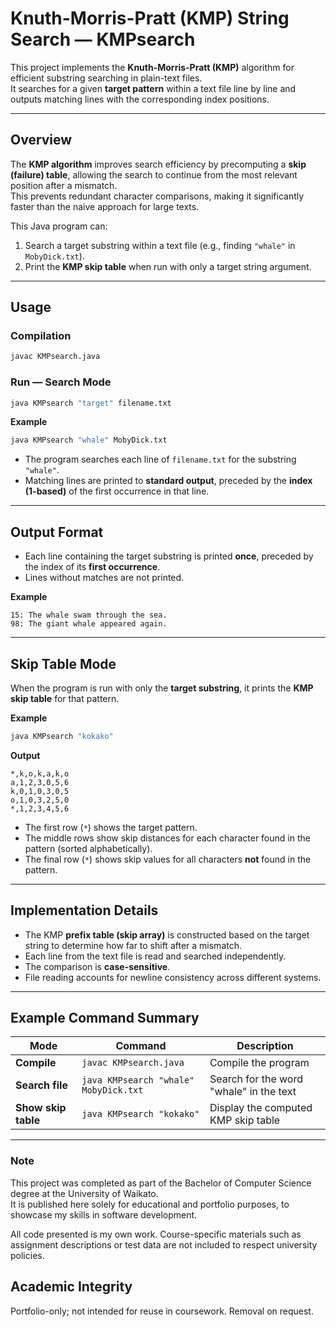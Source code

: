 # Knuth-Morris-Pratt (KMP) String Search — KMPsearch

This project implements the **Knuth-Morris-Pratt (KMP)** algorithm for efficient substring searching in plain-text files.  
It searches for a given **target pattern** within a text file line by line and outputs matching lines with the corresponding index positions.

---

## Overview

The **KMP algorithm** improves search efficiency by precomputing a **skip (failure) table**, allowing the search to continue from the most relevant position after a mismatch.  
This prevents redundant character comparisons, making it significantly faster than the naive approach for large texts.

This Java program can:
1. Search a target substring within a text file (e.g., finding `"whale"` in `MobyDick.txt`).
2. Print the **KMP skip table** when run with only a target string argument.

---

## Usage

### Compilation
```bash
javac KMPsearch.java
```

### Run — Search Mode
```bash
java KMPsearch "target" filename.txt
```

**Example**
```bash
java KMPsearch "whale" MobyDick.txt
```

- The program searches each line of `filename.txt` for the substring `"whale"`.
- Matching lines are printed to **standard output**, preceded by the **index (1-based)** of the first occurrence in that line.

---

## Output Format

- Each line containing the target substring is printed **once**, preceded by the index of its **first occurrence**.
- Lines without matches are not printed.

**Example**
```
15: The whale swam through the sea.
98: The giant whale appeared again.
```

---

## Skip Table Mode

When the program is run with only the **target substring**, it prints the **KMP skip table** for that pattern.

**Example**
```bash
java KMPsearch "kokako"
```

**Output**
```
*,k,o,k,a,k,o
a,1,2,3,0,5,6
k,0,1,0,3,0,5
o,1,0,3,2,5,0
*,1,2,3,4,5,6
```

- The first row (`*`) shows the target pattern.  
- The middle rows show skip distances for each character found in the pattern (sorted alphabetically).  
- The final row (`*`) shows skip values for all characters **not** found in the pattern.

---

## Implementation Details

- The KMP **prefix table (skip array)** is constructed based on the target string to determine how far to shift after a mismatch.  
- Each line from the text file is read and searched independently.
- The comparison is **case-sensitive**.
- File reading accounts for newline consistency across different systems.

---

## Example Command Summary

| Mode | Command | Description |
|------|----------|-------------|
| **Compile** | `javac KMPsearch.java` | Compile the program |
| **Search file** | `java KMPsearch "whale" MobyDick.txt` | Search for the word "whale" in the text |
| **Show skip table** | `java KMPsearch "kokako"` | Display the computed KMP skip table |

---

### Note

This project was completed as part of the Bachelor of Computer Science degree at the University of Waikato.  
It is published here solely for educational and portfolio purposes, to showcase my skills in software development.  

All code presented is my own work. Course-specific materials such as assignment descriptions or test data are not included to respect university policies.  

## Academic Integrity
Portfolio-only; not intended for reuse in coursework. Removal on request.
